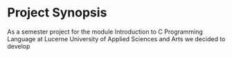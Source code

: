 # Project Synopsis
As a semester project for the module Introduction to C Programming Language at Lucerne University of Applied Sciences and Arts we decided to develop 